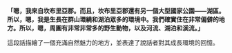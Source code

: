 
**「嗯，我來自坎布里亞郡。而且，坎布里亞郡還有另一個大型國家公園——湖區。所以，嗯，我是生長在群山環繞和湖泊眾多的環境中。我們確實住在非常偏僻的地方。所以，嗯，周圍有非常非常多的野生動物，以及河流、湖泊和溪流。」**

這段話描繪了一個充滿自然魅力的地方，並表達了說話者對其成長環境的回憶。